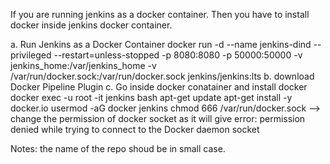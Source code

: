 If you are running jenkins as a docker container. Then you have to install docker inside jenkins docker container.

   a. Run Jenkins as a Docker Container
      docker run -d --name jenkins-dind --privileged --restart=unless-stopped -p 8080:8080 -p 50000:50000 -v jenkins_home:/var/jenkins_home -v /var/run/docker.sock:/var/run/docker.sock jenkins/jenkins:lts
   b. download Docker Pipeline Plugin
   c. Go inside docker conatainer and install docker 
      docker exec -u root -it jenkins bash
      apt-get update
      apt-get install -y docker.io
      usermod -aG docker jenkins
      chmod 666 /var/run/docker.sock  --> change the permission of docker socket as it will give error: permission denied while trying to connect to the Docker daemon socket

Notes: the name of the repo shoud be in small case.
